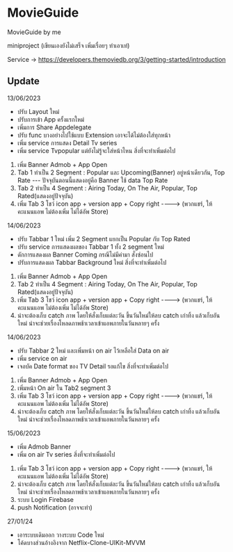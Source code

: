 # MovieGuide
 MovieGuide by me 
 
miniproject (เขียนเองยังไม่เสร็จ เพิ่มเรื่อยๆ ทำเอาเท่)

Service -> https://developers.themoviedb.org/3/getting-started/introduction


## Update
13/06/2023
- ปรับ Layout ใหม่
- ปรับการเข้า App ครั้งแรกใหม่
- เพิ่มการ Share Appdelegate
- ปรับ func บางอย่างไปใช้แบบ Extension เอาจะได้ไม่ต้องใส่ทุกหน้า
- เพิ่ม service การแสดง Detail Tv series 
- เพิ่ม service Tvpopular แต่ยังไม่รู้จะใส่หน้าไหน
สิ่งที่จะทำเพิ่มต่อไป
1. เพิ่ม Banner Admob + App Open
2. Tab 1 ทำเป็น 2 Segment : Popular และ Upcoming(Banner) อยู่หน้าเดียวกัน, Top Rate --- ปัจจุบันตอนนี้แสดงอยู่คือ Banner ใช้ data Top Rate
3. Tab 2 ทำเป็น 4 Segment : Airing Today, On The Air, Popular, Top Rated(แสดงอยู่ปัจจุบัน)
4. เพิ่ม Tab 3 โชว์ icon app + version app + Copy right ----> (พวกแชร์, ให้คะแนนแอพ ไม่ต้องเพิ่ม ไม่ได้อัพ Store)

14/06/2023
- ปรับ Tabbar 1 ใหม่ เพิ่ม 2 Segment แยกเป็น Popular กับ Top Rated
- ปรับ service การแสดงผลของ Tabbar 1 ทั้ง 2 segment ใหม่
- ดักการแสดงผล Banner Coming กรณีไม่มีค่ามา สั่งซ่อนไป
- ปรับการแสดงผล Tabbar Background ใหม่
สิ่งที่จะทำเพิ่มต่อไป
1. เพิ่ม Banner Admob + App Open
2. Tab 2 ทำเป็น 4 Segment : Airing Today, On The Air, Popular, Top Rated(แสดงอยู่ปัจจุบัน)
3. เพิ่ม Tab 3 โชว์ icon app + version app + Copy right ----> (พวกแชร์, ให้คะแนนแอพ ไม่ต้องเพิ่ม ไม่ได้อัพ Store)
4. น่าจะต้องเก็บ catch ภาพ โดยให้สั่งเก็บแต่ละวัน ขึ้นวันใหม่ให้ลบ catch เก่าทิ้ง แล้วเก็บอันใหม่ น่าจะช่วยเรื่องโหลดภาพช้าเวลาเข้าแอพภายในวันหลายๆ ครั้ง

14/06/2023
- ปรับ Tabbar 2 ใหม่ และเพิ่มหน้า on air ไว้เหลือใส่ Data on air
- เพิ่ม service on air
- เจอบัค Date format ของ TV Detail รอแก้ไข
สิ่งที่จะทำเพิ่มต่อไป
1. เพิ่ม Banner Admob + App Open
2. เพิ่มหน้า On air ใน Tab2 segment 3
3. เพิ่ม Tab 3 โชว์ icon app + version app + Copy right ----> (พวกแชร์, ให้คะแนนแอพ ไม่ต้องเพิ่ม ไม่ได้อัพ Store)
4. น่าจะต้องเก็บ catch ภาพ โดยให้สั่งเก็บแต่ละวัน ขึ้นวันใหม่ให้ลบ catch เก่าทิ้ง แล้วเก็บอันใหม่ น่าจะช่วยเรื่องโหลดภาพช้าเวลาเข้าแอพภายในวันหลายๆ ครั้ง

15/06/2023
- เพิ่ม Admob Banner
- เพิ่ม on air Tv series
สิ่งที่จะทำเพิ่มต่อไป
1. เพิ่ม Tab 3 โชว์ icon app + version app + Copy right ----> (พวกแชร์, ให้คะแนนแอพ ไม่ต้องเพิ่ม ไม่ได้อัพ Store)
2. น่าจะต้องเก็บ catch ภาพ โดยให้สั่งเก็บแต่ละวัน ขึ้นวันใหม่ให้ลบ catch เก่าทิ้ง แล้วเก็บอันใหม่ น่าจะช่วยเรื่องโหลดภาพช้าเวลาเข้าแอพภายในวันหลายๆ ครั้ง
3. ระบบ Login Firebase
4. push Notification (อาจจะทำ)

27/01/24
- เอาระบบเดิมออก วางระบบ Code ใหม่
- โค้ดบางส่วนอ้างอิงจาก Netflix-Clone-UIKit-MVVM
